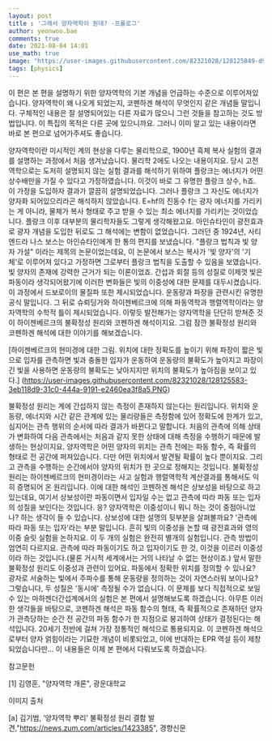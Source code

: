 ```yaml
---
layout: post
title : '그래서 양자역학이 뭔데? -프롤로그'
author: yeonwoo.bae
comments: true
date: 2021-08-04 14:01
use_math: true
image: "https://user-images.githubusercontent.com/82321028/128125849-d99ff8a8-4a05-45fc-9a76-da7088557250.jpg"
tags: [physics]
---
```




 이 편은 본 편을 설명하기 위한 양자역학의 기본 개념을 언급하는 수준으로 이루어져있습니다. 양자역학이 왜 나오게 되었는지, 코펜하겐 해석이 무엇인지 같은 개념들 말입니다. 구체적인 내용은 잘 설명되어있는 다른 자료가 많으니 그런 것들을 참고하는 것도 방법입니다. 이 특집의 목적은 다른 곳에 있으니까요. 그러니 이미 알고 있는 내용이라면 바로 본 편으로 넘어가주셔도 좋습니다.

 양자역학이란 미시적인 계의 현상을 다루는 물리학으로, 1900년 흑체 복사 실험의 결과를 설명하는 과정에서 처음 생겨났습니다. 물리학 2에도 나오는 내용이지요. 당시 고전역학으로는 도저히 설명되지 않는 실험 결과를 해석하기 위하여 플랑크는 에너지가 어떤 상수배만을 가질 수 있다고 가정하였습니다. 이것이 바로 그 유명한 플랑크 상수, h죠. 이 가정을 도입하자 결과가 깔끔히 설명되었습니다. 그러나 플랑크 그 자신도 에너지가 양자화 되어있으리라곤 해석하지 않았습니다. E=hf의 진동수 f는 광자 에너지를 가리키는 게 아니라, 물체가 복사 형태로 주고 받을 수 있는 최소 에너지를 가리키는 것이었습니다. 플랑크 이후 대부분의 물리학자들도 그렇게 생각해왔고요. 아인슈타인이 광전효과로 광자 개념을 도입한 뒤로도 그 해석에는 변함이 없었습니다. 그러던 중 1924년, 사티엔드라 나스 보스는 아인슈타인에게 한 통의 편지를 보냈습니다. "플랑크 법칙과 빛 양자 가설" 이라는 제목의 논문이었는데요, 이 논문에서 보스는 복사가 '빛 양자'의 '기체'로 이루어져 있다고 가정하면 그로부터 플랑크 법칙을 도출할 수 있음을 보였습니다. 빛 양자의 존재에 강력한 근거가 되는 이론이었죠. 간섭과 회절 등의 성질로 이제껏 빛은 파동이라 생각되어왔기에 이러한 변화들은 빛의 이중성에 대한 문제를 대두시켰습니다. 이 과정에서 드보로이의 물질파 또한 제시되었습니다. 운동량과 파장을 관련시킨 유명한 공식 말입니다. 그 뒤로 슈뢰딩거와 하이젠베르크에 의해 파동역학과 행렬역학이라는 양자역학의 수학적 틀이 제시되었습니다. 이렇듯 발전해가는 양자역학을 단단히 받쳐준 것이 하이젠베르크의 불확정성 원리와 코펜하겐 해석이지요. 그럼 잠깐 불확정성 원리와 코펜하겐 해석에 대한 이야기를 해보겠습니다.





[하이젠베르크의 현미경에 대한 그림. 위치에 대한 정확도를 높이기 위해 파장이 짧은 빛으로 입자를 관측하면 빛과 충돌한 입자가 운동하여 운동량의 불확도가 높아지고 파장이 긴 빛을 사용하면 운동량의 불확도는 낮아지지만 위치의 불확도가 높아짐을 보이고 있다.] (https://user-images.githubusercontent.com/82321028/128125583-3eb118d9-31c0-444a-9191-e2460ea3f8a5.PNG)





 불확정성 원리는 계에 간섭하지 않는 측정이 존재하지 않는다는 원리입니다. 위치와 운동량, 에너지와 시간 같은 관계에 있는 물리량들은 측정함에 있어 정확도에 한계가 있고, 심지어는 관측 행위의 순서에 따라 결과가 바뀐다고 말합니다. 처음의 관측에 의해 상태가 변화하여 다음 관측에서는 처음과 같지 못한 상태에 대해 측정을 수행하기 때문에 발생하는 현상이지요. 양자역학은 어떤 양자의 위치는 관측 전에는 파동 함수, 즉 확률의 형태로 전 공간에 퍼져있습니다. 다만 어떤 위치에서 발견될 확률이 높다 뿐이지요. 그리고 관측을 수행하는 순간에서야 양자의 위치가 한 곳으로 정해지는 것입니다. 불확정성 원리는 하이젠베르크의 현미경이라는 사고 실험과 행렬역학적 계산결과를 통해서도 익히 증명되어 온 원리입니다. 이에 대한 해석인 코펜하겐 해석은 상보성을 바탕으로 하고 있는데요, 여기서 상보성이란 파동이면서 입자일 수는 없고 관측에 따라 파동 또는 입자의 성질을 보인다는 것입니다. 응? 양자역학은 이중성이니 뭐니 하는 것이 중점아니었나? 하는 생각이 들 수 있습니다. 상보성에 대한 설명의 뒷부분을 살펴볼까요? '관측에 따라 파동 또는 입자'라는 부분 말입니다. 흔히 빛의 이중성을 논할 때 광전효과와 영의 이중 슬릿 실험을 논하지요. 이 두 개의 실험은 완전히 별개의 실험입니다. 관측 방법이 엄연히 다르지요. 관측에 따라 파동이기도 하고 입자이기도 한 것, 이것을 이르러 이중성이라 하는 것입니다.(물론 거시적 세계에서는 거의 나타날 수 없는 현상이죠.) 앞서 말한 불확정성 원리도 이중성과 관련이 있어요. 파동에서 정확한 위치를 정의할 수 있나요? 광자로 서술하는 빛에서 주파수를 통해 운동량을 정의하는 것이 자연스러워 보이나요? 그렇습니다, 두 성질은 '동시에' 측정될 수가 없습니다. 이 문제를 보다 직접적으로 보일 수 있는 마하젠더간섭계에서의 실험은 본 편에서 설명해보도록 하겠습니다. 아무튼 이러한 생각들을 바탕으로, 코펜하겐 해석은 파동 함수의 형태, 즉 확률적으로 존재하던 양자가 관측당하는 순간 전 공간의 파동 함수가 한 지점으로 붕괴하여 상태가 결정된다는 해석입니다. 20세기 전반에 걸쳐 가장 정통적인 해석으로 통용되지요. 이 코펜하겐 해석으로부터 양자 얽힘이라는 기묘한 개념이 비롯되었고, 이에 반대하는 EPR 역설 등이 제창되었습니다만... 이 내용들은 이제 본 편에서 다뤄보도록 하겠습니다.





참고문헌

[1] 김영훈, "양자역학 개론", 광운대학교

이미지 출처

[a] 김기범, ‘양자역학 뿌리’ 불확정성 원리 결함 발견,"https://news.zum.com/articles/1423385", 경향신문
